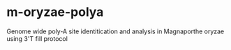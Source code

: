 m-oryzae-polya
==============

Genome wide poly-A site identitication and analysis in Magnaporthe oryzae using 3'T fill protocol
